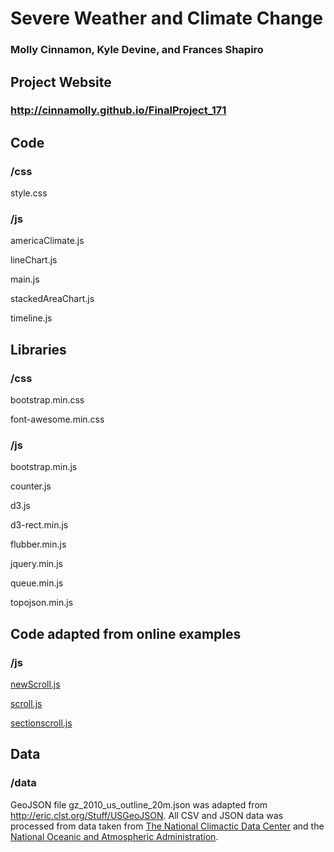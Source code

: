 # Severe Weather and Climate Change
### Molly Cinnamon, Kyle Devine, and Frances Shapiro

## Project Website
### <http://cinnamolly.github.io/FinalProject_171>

## Code
### /css
style.css

### /js
americaClimate.js

lineChart.js

main.js

stackedAreaChart.js

timeline.js

## Libraries

### /css
bootstrap.min.css

font-awesome.min.css

### /js
bootstrap.min.js

counter.js

d3.js

d3-rect.min.js

flubber.min.js

jquery.min.js

queue.min.js

topojson.min.js

## Code adapted from online examples

### /js
 [newScroll.js](https://stanhub.com/sticky-header-change-navigation-active-class-on-page-scroll-with-jquery/)

 [scroll.js](https://stanhub.com/sticky-header-change-navigation-active-class-on-page-scroll-with-jquery/)

 [sectionscroll.js](https://stanhub.com/sticky-header-change-navigation-active-class-on-page-scroll-with-jquery/)


## Data
### /data
GeoJSON file gz_2010_us_outline_20m.json was adapted from <http://eric.clst.org/Stuff/USGeoJSON>.  All CSV and JSON data was processed from data taken from [The National Climactic Data Center](https://www.ncdc.noaa.gov/) and the [National Oceanic and Atmospheric Administration](http://www.noaa.gov/weather).


